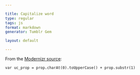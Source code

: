 ```yaml
---

title: Capitalize word
type: regular
tags: js
format: markdown
generator: Tumblr Gem

layout: default

---
```


From the [Modernizr source](https://github.com/Modernizr/Modernizr/blob/2661e8612d9bc63d4a69edc4cb5375020c974b7e/modernizr.js#L256):

    var uc_prop = prop.charAt(0).toUpperCase() + prop.substr(1)
